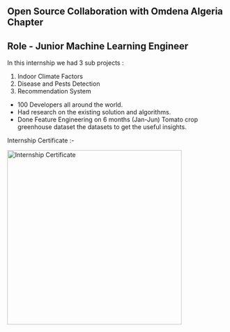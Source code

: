 ## Open Source Collaboration with Omdena Algeria Chapter 
## Role - Junior Machine Learning Engineer

In this internship we had 3 sub projects :
1) Indoor Climate Factors
2) Disease and Pests Detection
3) Recommendation System

- 100 Developers all around the world.
- Had research on the existing solution and algorithms.
- Done Feature Engineering on 6 months (Jan-Jun) Tomato crop greenhouse dataset the datasets to get the useful insights. 

Internship Certificate :- 

<img width="400" alt="Internship Certificate" src="https://github.com/bhushanMahajan460/Omdena_Project-II/assets/68232386/a2959193-25c2-4ae3-9b3d-5ddb8c524cb4">

